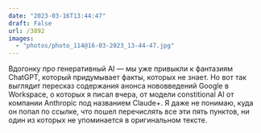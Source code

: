 ```yaml
---
date: "2023-03-16T13:44:47"
draft: False
url: /3892
images:
  - "photos/photo_114@16-03-2023_13-44-47.jpg"
---
```


Вдогонку про генеративный AI — мы уже привыкли к фантазиям ChatGPT, который придумывает факты, которых не знает. Но вот так выглядит пересказ содержания анонса нововведений Google в Workspace, о которых я писал вчера, от модели constitional AI от компании Anthropic под названием Claude+. Я даже не понимаю, куда он попал по ссылке, что пошел перечислять все эти пять пунктов, ни один из которых не упоминается в оригинальном тексте.

